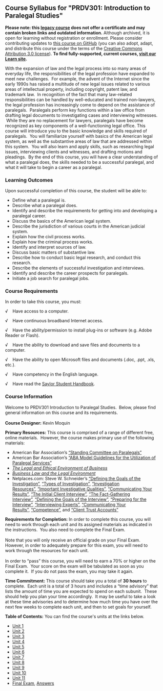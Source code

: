Course Syllabus for "PRDV301: Introduction to Paralegal Studies"
----------------------------------------------------------------

**Please note: this [legacy course](https://sayloracademy.zendesk.com/hc/en-us/articles/206089967) does not offer a certificate and may contain 
broken links and outdated information.** Although archived, it is open 
for learning without registration or enrollment. Please consider contributing 
updates to [this course on GitHub](https://github.com/saylordotorg/course_prdv301) 
(you can also adopt, adapt, and distribute this course under the terms of 
the [Creative Commons Attribution 3.0 license](http://creativecommons.org/licenses/by/3.0/)). **To find fully-supported, current courses, [visit our 
Learn site](https://learn.saylor.org).**

With the expansion of law and the legal process into so many areas of
everyday life, the responsibilities of the legal profession have
expanded to meet new challenges.  For example, the advent of the
Internet since the early 1990s has raised a multitude of new legal
issues related to various areas of intellectual property, including
copyright, patent law, and trademark law.  In recognition of the fact
that many law-related responsibilities can be handled by well-educated
and trained non-lawyers, the legal profession has increasingly come to
depend on the assistance of paralegals.  Paralegals perform key
functions within a law office from drafting legal documents to
investigating cases and interviewing witnesses.  While they are no
replacement for lawyers, paralegals have become recognized as key
components of a well-functioning legal office. This course will
introduce you to the basic knowledge and skills required of paralegals. 
You will familiarize yourself with basics of the American legal system,
as well as the substantive areas of law that are addressed within this
system.  You will also learn and apply skills, such as researching legal
issues, interviewing clients and witnesses, and drafting motions and
pleadings.  By the end of this course, you will have a clear
understanding of what a paralegal does, the skills needed to be a
successful paralegal, and what it will take to begin a career as a
paralegal.

### Learning Outcomes

Upon successful completion of this course, the student will be able to:

-   Define what a paralegal is.
-   Describe what a paralegal does.
-   Identify and describe the requirements for getting into and
    developing a paralegal career.
-   Discuss the basics of the American legal system.
-   Describe the jurisdiction of various courts in the American judicial
    system.
-   Explain how the civil process works.
-   Explain how the criminal process works.
-   Identify and interpret sources of law.
-   Discuss basic matters of substantive law.
-   Describe how to conduct basic legal research, and conduct this
    research.
-   Describe the elements of successful investigation and interviews.
-   Identify and describe the career prospects for paralegals.
-   Initiate a job search for paralegal jobs.

### Course Requirements

In order to take this course, you must:  
  
 √    Have access to a computer.  
  
 √    Have continuous broadband Internet access.  
  
 √    Have the ability/permission to install plug-ins or software (e.g.
Adobe Reader or Flash).  
  
 √    Have the ability to download and save files and documents to a
computer.  
  
 √    Have the ability to open Microsoft files and documents (.doc,
.ppt, .xls, etc.).  
  
 √    Have competency in the English language.  
  
 √    Have read the [Saylor Student
Handbook](http://www.saylor.org/site/wp-content/uploads/2012/05/Saylor-StudentHandbook.pdf).

### Course Information

Welcome to PRDV301 Introduction to Paralegal Studies.  Below, please
find general information on this course and its requirements.  
    
 **Course Designer:** Kevin Moquin  
  
 **Primary Resources:** This course is comprised of a range of different
free, online materials.  However, the course makes primary use of the
following materials:  

-   American Bar Association’s [“Standing Committee on
    Paralegals”](http://www.americanbar.org/groups/paralegals.html)
-   American Bar Association’s [“ABA Model Guidelines for the
    Utilization of Paralegal
    Services”](http://www.americanbar.org/groups/paralegals/resources/information_for_lawyers_how_paralegals_can_improve_your_practice.html)
-   *[The Legal and Ethical Environment of
    Business](http://www.saylor.org/site/textbooks/The%20Legal%20and%20Ethical%20Environment%20of%20Business.pdf)*
-   *[Business Law and the Legal
    Environment](http://www.saylor.org/site/textbooks/Business%20Law%20and%20the%20Legal%20Environment.pdf)*
-   Netplaces.com: Steve W. Schneider’s [“Defining the Goals of the
    Investigation”](http://www.netplaces.com/paralegal/investigation/defining-the-goals-of-the-investigation.htm), [“Types
    of
    Investigation”](http://www.netplaces.com/paralegal/investigation/types-of-investigation.htm), [“Investigation
    Resources”](http://www.netplaces.com/paralegal/investigation/investigation-resources.htm), [“Important
    Investigative
    Qualities”](http://www.netplaces.com/paralegal/investigation/important-investigative-qualities.htm), [“Communicating
    Your
    Results”](http://www.netplaces.com/paralegal/investigation/communicating-your-results.htm), [“The
    Initial Client
    Interview”](http://www.netplaces.com/paralegal/interviewing/the-initial-client-interview.htm), [“The
    Fact-Gathering
    Interview”](http://www.netplaces.com/paralegal/interviewing/the-fact-gathering-interview.htm), [“Defining
    the Goals of the
    Interview”](http://www.netplaces.com/paralegal/interviewing/defining-the-goals-of-the-interview.htm),
    [“Preparing for the
    Interview”](http://www.netplaces.com/paralegal/interviewing/preparing-for-the-interview.htm),
    [“Interviewing
    Experts”](http://www.netplaces.com/paralegal/interviewing/interviewing-experts.htm), [“Communicating
    Your
    Results”](http://www.netplaces.com/paralegal/interviewing/communicating-your-results-2.htm), [“Competence”](http://www.netplaces.com/paralegal/ethics-and-professional-responsibility/competence.htm), and
    [“Client Trust
    Accounts”](http://www.netplaces.com/paralegal/working-with-lawyers/client-trust-accounts.htm)

**Requirements for Completion:** In order to complete this course, you
will need to work through each unit and its assigned materials as
indicated in the instructions.  You also need to complete the Final
Exam.  
    
 Note that you will only receive an official grade on your Final Exam. 
However, in order to adequately prepare for this exam, you will need to
work through the resources for each unit.  
    
 In order to “pass” this course, you will need to earn a 70% or higher
on the Final Exam.  Your score on the exam will be tabulated as soon as
you complete it.  If you do not pass the exam, you may take it again.  
  
 **Time Commitment:** This course should take you a total of **30
hours** to complete.  Each unit is a total of 3 hours and includes a
“time advisory” that lists the amount of time you are expected to spend
on each subunit.  These should help you plan your time accordingly.  It
may be useful to take a look at these time advisories and to determine
how much time you have over the next few weeks to complete each unit,
and then to set goals for yourself.  
  
**Table of Contents:** You can find the course's units at the links below.

- [Unit 1](https://legacy.saylor.org/prdv301/Unit01/)
- [Unit 2](https://legacy.saylor.org/prdv301/Unit02/)
- [Unit 3](https://legacy.saylor.org/prdv301/Unit03/)
- [Unit 4](https://legacy.saylor.org/prdv301/Unit04/)
- [Unit 5](https://legacy.saylor.org/prdv301/Unit05/)
- [Unit 6](https://legacy.saylor.org/prdv301/Unit06/)
- [Unit 7](https://legacy.saylor.org/prdv301/Unit07/)
- [Unit 8](https://legacy.saylor.org/prdv301/Unit08/)
- [Unit 9](https://legacy.saylor.org/prdv301/Unit09/)
- [Unit 10](https://legacy.saylor.org/prdv301/Unit10/)
- [Unit 11](https://legacy.saylor.org/prdv301/Unit11/)
- [Final Exam](http://saylordotorg.github.io/LegacyExams/PRDV/PRDV301/PRDV301-FinalExam.html), [Answers](http://saylordotorg.github.io/LegacyExams/PRDV/PRDV301/PRDV301-FinalExam-Answers.html)
